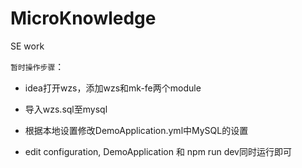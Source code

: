 # MicroKnowledge
SE work





`暂时操作步骤`：

- idea打开wzs，添加wzs和mk-fe两个module
- 导入wzs.sql至mysql

- 根据本地设置修改DemoApplication.yml中MySQL的设置

- edit configuration, DemoApplication 和 npm run dev同时运行即可